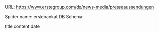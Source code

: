 URL: https://www.erstegroup.com/de/news-media/presseaussendungen

Spider name: erstebankat
DB Schema:

title
content
date